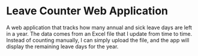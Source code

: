 # Leave Counter Web Application
A web application that tracks how many annual and sick leave days are left in a year. The data comes from an Excel file that I update from time to time. Instead of counting manually, I can simply upload the file, and the app will display the remaining leave days for the year.
